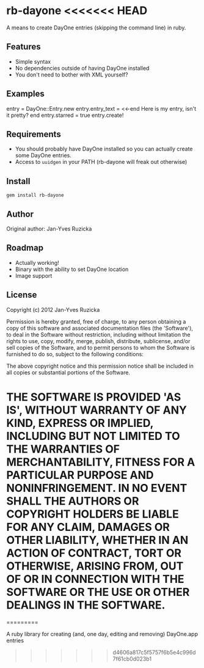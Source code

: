 rb-dayone
<<<<<<< HEAD
===========

A means to create DayOne entries (skipping the command line) in ruby.

Features
--------

* Simple syntax
* No dependencies outside of having DayOne installed
* You don't need to bother with XML yourself?

Examples
--------

  entry = DayOne::Entry.new
  entry.entry_text = <<-end
  Here is my entry, isn't it pretty?
  end
  entry.starred = true
  entry.create!

Requirements
------------

* You should probably have DayOne installed so you can actually create some DayOne entries.
* Access to `uuidgen` in your PATH (rb-dayone will freak out otherwise)

Install
-------

`gem install rb-dayone`

Author
------

Original author: Jan-Yves Ruzicka

Roadmap
-------

* Actually working!
* Binary with the ability to set DayOne location
* Image support

License
-------

Copyright (c) 2012 Jan-Yves Ruzicka

Permission is hereby granted, free of charge, to any person obtaining
a copy of this software and associated documentation files (the
'Software'), to deal in the Software without restriction, including
without limitation the rights to use, copy, modify, merge, publish,
distribute, sublicense, and/or sell copies of the Software, and to
permit persons to whom the Software is furnished to do so, subject to
the following conditions:

The above copyright notice and this permission notice shall be
included in all copies or substantial portions of the Software.

THE SOFTWARE IS PROVIDED 'AS IS', WITHOUT WARRANTY OF ANY KIND,
EXPRESS OR IMPLIED, INCLUDING BUT NOT LIMITED TO THE WARRANTIES OF
MERCHANTABILITY, FITNESS FOR A PARTICULAR PURPOSE AND NONINFRINGEMENT.
IN NO EVENT SHALL THE AUTHORS OR COPYRIGHT HOLDERS BE LIABLE FOR ANY
CLAIM, DAMAGES OR OTHER LIABILITY, WHETHER IN AN ACTION OF CONTRACT,
TORT OR OTHERWISE, ARISING FROM, OUT OF OR IN CONNECTION WITH THE
SOFTWARE OR THE USE OR OTHER DEALINGS IN THE SOFTWARE.
=======
=========

A ruby library for creating (and, one day, editing and removing) DayOne.app entries
>>>>>>> d4606a817c5f5757f6b5e4c996d7f61cb0d023b1
